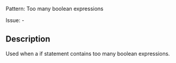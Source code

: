 Pattern: Too many boolean expressions

Issue: -

## Description

Used when a if statement contains too many boolean expressions.